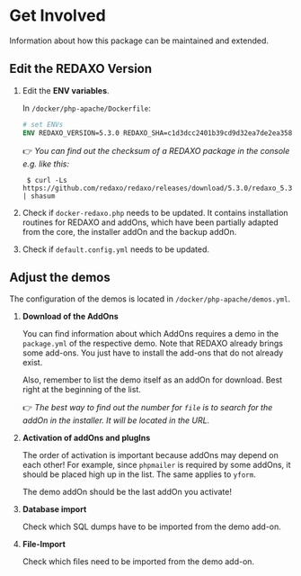 # Get Involved

Information about how this package can be maintained and extended.

## Edit the REDAXO Version

1. Edit the __ENV variables__.

    In `/docker/php-apache/Dockerfile`:

    ```dockerfile
    # set ENVs
    ENV REDAXO_VERSION=5.3.0 REDAXO_SHA=c1d3dcc2401b39cd9d32ea7de2ea358683ce81ceb8a5845f7a79937adcd5048e
    ```

    :point_right: _You can find out the checksum of a REDAXO package in the console e.g. like this:_

        $ curl -Ls https://github.com/redaxo/redaxo/releases/download/5.3.0/redaxo_5.3.0.zip | shasum

2. Check if `docker-redaxo.php` needs to be updated. It contains installation routines for REDAXO and addOns, which have been partially adapted from the core, the installer addOn and the backup addOn.

3. Check if `default.config.yml` needs to be updated.

## Adjust the demos

The configuration of the demos is located in `/docker/php-apache/demos.yml`.

1. __Download of the AddOns__

     You can find information about which AddOns requires a demo in the `package.yml` of the respective demo. Note that REDAXO already brings some add-ons. You just have to install the add-ons that do not already exist.
    
    Also, remember to list the demo itself as an addOn for download. Best right at the beginning of the list.
    
    :point_right: _The best way to find out the number for `file` is to search for the addOn in the installer. It will be located in the URL._

2. __Activation of addOns and plugIns__

    The order of activation is important because addOns may depend on each other! For example, since `phpmailer` is required by some addOns, it should be placed high up in the list. The same applies to `yform`.
    
    The demo addOn should be the last addOn you activate!

3. __Database import__

    Check which SQL dumps have to be imported from the demo add-on.

4. __File-Import__

    Check which files need to be imported from the demo add-on.
